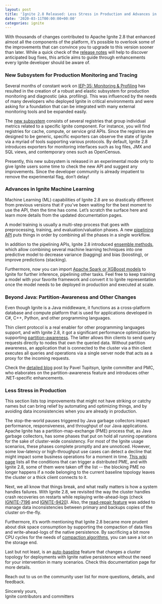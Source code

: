 ```yaml
---
layout: post
title: 'Ignite 2.8 Released: Less Stress in Production and Advances in Machine Learning'
date: '2020-03-11T00:00:00+00:00'
categories: ignite
---
```

<p>
With thousands of changes contributed to Apache Ignite 2.8 that enhanced almost all the components of the platform, it’s possible to overlook some of the improvements that can convince you to upgrade to this version sooner than later.  While a quick check of the <a href="https://ignite.apache.org/releases/2.8.0/release_notes.html" target="_blank">release notes</a> will help to discover anticipated bug fixes, this article aims to guide through enhancements every Ignite developer should be aware of.
</p>

<h3>New Subsystem for Production Monitoring and Tracing</h3>

<p>
Several months of constant work on <a href="https://cwiki.apache.org/confluence/pages/viewpage.action?pageId=112820392" target="_blank">IEP-35: Monitoring & Profiling</a> has resulted in the creation of a robust and elastic subsystem for production monitoring and diagnostic (aka. profiling). This was influenced by the needs of many developers who deployed Ignite in critical environments and were asking for a foundation that can be integrated with many external monitoring tools and be expanded easily.
</p>

<p>
The <a href="https://apacheignite.readme.io/docs/new-metrics#section-exporters" target="_blank">new subsystem</a> consists of several registries that group individual metrics related to a specific Ignite component. For instance, you will find registries for cache, compute, or service grid APIs. Since the registries are designed to be generic, specific exporters can observe the state of Ignite via a myriad of tools supporting various protocols. By default, Ignite 2.8 introduces exporters for monitoring interfaces such as log files, JMX and SQL views, and contemporary ones such as OpenCensus.
</p>

<p>
Presently, this new subsystem is released in an experimental mode only to give Ignite users some time to check the new API and suggest any improvements. Since the developer community is already impatient to remove the experimental flag, don’t delay!
</p>

<h3>Advances in Ignite Machine Learning</h3>

<p>
Machine Learning (ML) capabilities of Ignite 2.8 are so drastically different from previous versions that if you’ve been waiting for the best moment to use the API, then the time has come. Let’s scratch the surface here and learn more details from the updated documentation pages.
</p>

<p>
A model training is usually a multi-step process that goes with preprocessing, training, and evaluation/valuation phases. A new <a href="https://apacheignite.readme.io/docs/evaluation" target="_blank">pipelining API</a> puts things in order by combining all the phases in a single workflow. 
</p>

<p>
In addition to the pipelining APIs, Ignite 2.8 introduced <a href="https://apacheignite.readme.io/docs/ensemble-methods" target="_blank">ensemble methods</a>, which allow combining several machine learning techniques into one predictive model to decrease variance (bagging) and bias (boosting), or improve predictions (stacking).
</p>

<p>
Furthermore, now you can import <a href="https://apacheignite.readme.io/docs/model-importing" target="_blank">Apache Spark or XGBoost models</a> to Ignite for further inference, pipelining other tasks. Feel free to keep training a model with your favorite framework and convert it to Ignite representation once the model needs to be deployed in production and executed at scale.
</p>

<h3>Beyond Java: Partition-Awareness and Other Changes</h3>

<p>
Even though Ignite is a Java middleware, it functions as a cross-platform database and compute platform that is used for applications developed in C#, C++, Python, and other programming languages.
</p>

<p>
Thin client protocol is a real enabler for other programming languages support, and with Ignite 2.8, it got a significant performance optimization by supporting <a href="https://apacheignite-net.readme.io/docs/thin-client#section-partition-awareness" target="_blank">partition-awareness</a>. The latter allows thin clients to send query requests directly to nodes that own the queried data. Without partition awareness, an application that is connected to the cluster via a thin client executes all queries and operations via a single server node that acts as a proxy for the incoming requests.
</p>

<p>
Check the <a href="https://ptupitsyn.github.io/Whats-New-In-Ignite-Net-2.8/" target="_blank">detailed blog</a> post by Pavel Tupitsyn, Ignite committer and PMC, who elaborates on the partition-awareness feature and introduces other .NET-specific enhancements. 
</p>

<h3>Less Stress in Production</h3>

<p>
This section lists top improvements that might not have striking or catchy names but can bring relief by automating and optimizing things, and by avoiding data inconsistencies when you are already in production.
</p>

<p>
The stop-the-world pauses triggered by Java garbage collectors impact performance, responsiveness, and throughput of our Java applications. Apache Ignite has a partition-map-exchange (PME) process that, as Java garbage collectors, has some phases that put on hold all running operations for the sake of cluster-wide consistency. For most of the Ignite usage scenarios, these phases complete promptly and are unnoticed. However, some low-latency or high-throughput use cases can detect a decline that might impact some business operations for a moment in time. <a href="https://cwiki.apache.org/confluence/display/IGNITE/%28Partition+Map%29+Exchange+-+under+the+hood" target="_blank">This wiki page</a> lists all the conditions that can trigger a distributed PME, and with Ignite 2.8, some of them were taken off the list -- the blocking PME no longer happens if a node belonging to the current baseline topology leaves the cluster or a thick client connects to it. 
</p>

<p>
Next, we all know that things break, and what really matters is how a system handles failures. With Ignite 2.8, we revisited the way the cluster handles crash recoveries on restarts while replaying write-ahead-logs (check <a href="https://issues.apache.org/jira/browse/IGNITE-7196" target="_blank">IGNITE-7196</a> and <a href="https://issues.apache.org/jira/browse/IGNITE-9420" target="_blank">IGNITE-9420</a>). Also, the <a href="https://apacheignite.readme.io/docs/read-repair" target="_blank">read-repair feature</a> was added to manage data inconsistencies between primary and backups copies of the cluster on-the-fly.
</p>

<p>
Furthermore, it’s worth mentioning that Ignite 2.8 became more prudent about disk space consumption by supporting the compaction of data files and write-ahead-logs of the native persistence. By sacrificing a bit more CPU cycles for the needs of <a href="https://ignite.apache.org/releases/2.8.0/javadoc/org/apache/ignite/configuration/DiskPageCompression.html" target="_blank">compaction algorithms</a>, you can save a lot on the storage end.
</p>

<p>
Last but not least, is an <a href="https://apacheignite.readme.io/docs/baseline-topology#section-baseline-topology-autoadjustment" target="_blank">auto-baseline</a> feature that changes a cluster topology for deployments with Ignite native persistence without the need for your intervention in many scenarios. Check this documentation page for more details.
</p>

<p>
Reach out to us on the community user list for more questions, details, and feedback. 
</p>

<p>
Sincerely yours, 
<br>
Ignite contributors and committers
</p>
